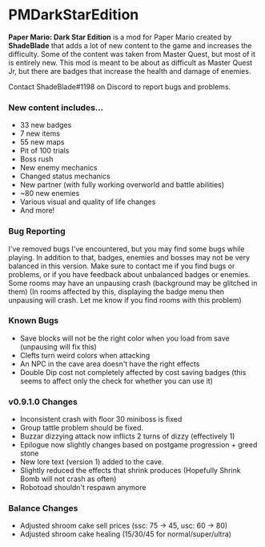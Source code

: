 # PMDarkStarEdition
**Paper Mario: Dark Star Edition** is a mod for Paper Mario created by **ShadeBlade** that adds a lot of new content to the game and increases the difficulty.
Some of the content was taken from Master Quest, but most of it is entirely new.
This mod is meant to be about as difficult as Master Quest Jr, but there are badges that increase the health and damage of enemies.

Contact ShadeBlade#1198 on Discord to report bugs and problems.

### **New content includes...**
- 33 new badges
- 7 new items
- 55 new maps
- Pit of 100 trials
- Boss rush
- New enemy mechanics
- Changed status mechanics
- New partner (with fully working overworld and battle abilities)
- ~80 new enemies
- Various visual and quality of life changes
- And more!

### Bug Reporting
I've removed bugs I've encountered, but you may find some bugs while playing. In addition to that, badges, enemies and bosses may not be very balanced in this version.
Make sure to contact me if you find bugs or problems, or if you have feedback about unbalanced badges or enemies.
Some rooms may have an unpausing crash (background may be glitched in them) (In rooms affected by this, displaying the badge menu then unpausing will crash. Let me know if you find rooms with this problem)

### Known Bugs
- Save blocks will not be the right color when you load from save (unpausing will fix this)
- Clefts turn weird colors when attacking
- An NPC in the cave area doesn't have the right effects
- Double Dip cost not completely affected by cost saving badges (this seems to affect only the check for whether you can use it)

### v0.9.1.0 Changes
- Inconsistent crash with floor 30 miniboss is fixed
- Group tattle problem should be fixed.
- Buzzar dizzying attack now inflicts 2 turns of dizzy (effectively 1)
- Epilogue now slightly changes based on postgame progression + greed stone
- New lore text (version 1) added to the cave.
- Slightly reduced the effects that shrink produces (Hopefully Shrink Bomb will not crash as often)
- Robotoad shouldn't respawn anymore

### Balance Changes
- Adjusted shroom cake sell prices (ssc: 75 -> 45, usc: 60 -> 80)
- Adjusted shroom cake healing (15/30/45 for normal/super/ultra)
